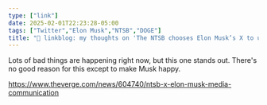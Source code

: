 ```yaml
---
type: ["link"]
date: 2025-02-01T22:23:28-05:00
tags: ["Twitter","Elon Musk","NTSB","DOGE"]
title: "🔗 linkblog: my thoughts on 'The NTSB chooses Elon Musk’s X to update the press on plane crashes'"
---
```

Lots of bad things are happening right now, but this one stands out. There's no good reason for this except to make Musk happy.

https://www.theverge.com/news/604740/ntsb-x-elon-musk-media-communication
